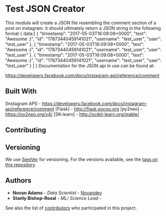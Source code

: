 # Test JSON Creator

This module will create a JSON file resembling the comment section of a post on instagram.
it should ultimately return a JSON string in the following format
{
    data:[
            {
              "timestamp": "2017-05-03T16:09:08+0000",
              "text": "Awesome :)",
              "id": "17873440459141021",
              "username": "test_user",
              "user": "test_user"
            },
            {
              "timestamp": "2017-05-03T16:09:08+0000",
              "text": "Awesome :)",
              "id": "17873440459141021",
              "username": "test_user",
              "user": "test_user"
            }.
            {
              "timestamp": "2017-05-03T16:09:08+0000",
              "text": "Awesome :)",
              "id": "17873440459141021",
              "username": "test_user",
              "user": "test_user"
            }
        ]
}
 Documentation for the JSON api in use can be found at:

https://developers.facebook.com/docs/instagram-api/reference/comment



## Built With

[Instagram API] - https://developers.facebook.com/docs/instagram-api/reference/comment
[Flask] - http://flask.pocoo.org
[py2neo] - https://py2neo.org/v4/
[SK-learn] - http://scikit-learn.org/stable/

## Contributing



## Versioning

We use [SemVer](http://semver.org/) for versioning. For the versions available, see the [tags on this repository](https://github.com/your/project/tags).

## Authors

* **Novan Adams** - *Data Scientist* - [Novandev](https://github.com/Novandev)
* **Stanly Bishop-Rosal** - *ML/ Science Lead* -

See also the list of [contributors](https://github.com/your/project/contributors) who participated in this project.
